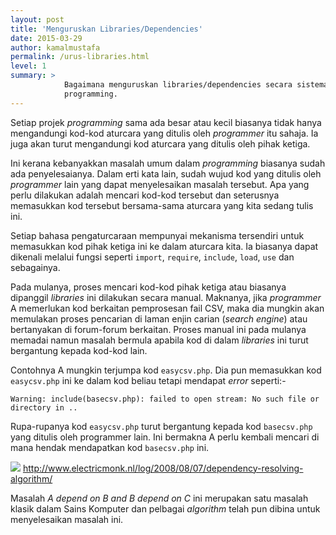 ```yaml
---
layout: post
title: 'Menguruskan Libraries/Dependencies'
date: 2015-03-29
author: kamalmustafa
permalink: /urus-libraries.html
level: 1
summary: >
            Bagaimana menguruskan libraries/dependencies secara sistematik dalam projek
            programming.
---
```


Setiap projek *programming* sama ada besar atau kecil biasanya tidak hanya mengandungi kod-kod
aturcara yang ditulis oleh *programmer* itu sahaja. Ia juga akan turut mengandungi kod aturcara
yang ditulis oleh pihak ketiga.

Ini kerana kebanyakkan masalah umum dalam *programming* biasanya sudah ada penyelesaianya. Dalam
erti kata lain, sudah wujud kod yang ditulis oleh *programmer* lain yang dapat menyelesaikan
masalah tersebut. Apa yang perlu dilakukan adalah mencari kod-kod tersebut dan seterusnya memasukkan
kod tersebut bersama-sama aturcara yang kita sedang tulis ini.

<!--more-->

Setiap bahasa pengaturcaraan mempunyai mekanisma tersendiri untuk memasukkan kod pihak ketiga ini ke dalam
aturcara kita. Ia biasanya dapat dikenali melalui fungsi seperti `import`, `require`, `include`, `load`,
`use` dan sebagainya.

Pada mulanya, proses mencari kod-kod pihak ketiga atau biasanya dipanggil *libraries* ini dilakukan secara
manual. Maknanya, jika *programmer* A memerlukan kod berkaitan pemprosesan fail CSV, maka dia mungkin akan
memulakan proses pencarian di laman enjin carian (*search engine*) atau bertanyakan di forum-forum berkaitan.
Proses manual ini pada mulanya memadai namun masalah bermula apabila kod di dalam *libraries* ini turut
bergantung kepada kod-kod lain.

Contohnya A mungkin terjumpa kod `easycsv.php`. Dia pun memasukkan kod `easycsv.php` ini ke dalam kod beliau
tetapi mendapat *error* seperti:-

    Warning: include(basecsv.php): failed to open stream: No such file or directory in ..

Rupa-rupanya kod `easycsv.php` turut bergantung kepada kod `basecsv.php` yang ditulis oleh programmer lain.
Ini bermakna A perlu kembali mencari di mana hendak mendapatkan kod `basecsv.php` ini.

<img src="http://i.imgur.com/8tz9TBH.png" class="img-displayed"></img>
<span class="img-caption">http://www.electricmonk.nl/log/2008/08/07/dependency-resolving-algorithm/</span>

Masalah *A depend on B and B depend on C* ini merupakan satu masalah klasik dalam Sains Komputer dan pelbagai
*algorithm* telah pun dibina untuk menyelesaikan masalah ini.
